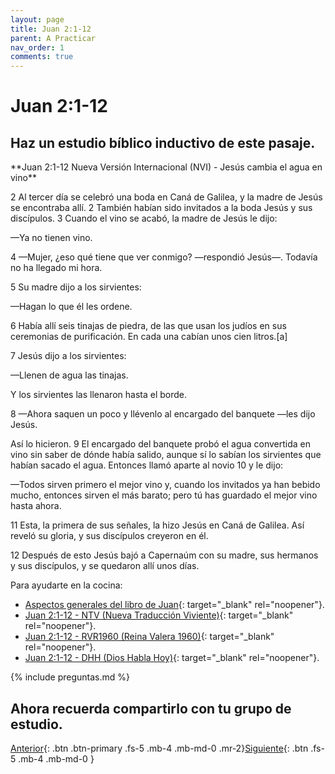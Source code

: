 ```yaml
---
layout: page
title: Juan 2:1-12
parent: A Practicar
nav_order: 1
comments: true
---
```


# Juan 2:1-12

## Haz un estudio bíblico inductivo de este pasaje.

<div class="code-example" markdown="1">
**Juan 2:1-12 Nueva Versión Internacional (NVI) - Jesús cambia el agua en vino**

2 Al tercer día se celebró una boda en Caná de Galilea, y la madre de Jesús se encontraba allí. 2 También habían sido invitados a la boda Jesús y sus discípulos. 3 Cuando el vino se acabó, la madre de Jesús le dijo:

—Ya no tienen vino.

4 —Mujer, ¿eso qué tiene que ver conmigo? —respondió Jesús—. Todavía no ha llegado mi hora.

5 Su madre dijo a los sirvientes:

—Hagan lo que él les ordene.

6 Había allí seis tinajas de piedra, de las que usan los judíos en sus ceremonias de purificación. En cada una cabían unos cien litros.[a]

7 Jesús dijo a los sirvientes:

—Llenen de agua las tinajas.

Y los sirvientes las llenaron hasta el borde.

8 —Ahora saquen un poco y llévenlo al encargado del banquete —les dijo Jesús.

Así lo hicieron. 9 El encargado del banquete probó el agua convertida en vino sin saber de dónde había salido, aunque sí lo sabían los sirvientes que habían sacado el agua. Entonces llamó aparte al novio 10 y le dijo:

—Todos sirven primero el mejor vino y, cuando los invitados ya han bebido mucho, entonces sirven el más barato; pero tú has guardado el mejor vino hasta ahora.

11 Esta, la primera de sus señales, la hizo Jesús en Caná de Galilea. Así reveló su gloria, y sus discípulos creyeron en él.

12 Después de esto Jesús bajó a Capernaúm con su madre, sus hermanos y sus discípulos, y se quedaron allí unos días.
</div>

Para ayudarte en la cocina:

- [Aspectos generales del libro de Juan](https://sites.google.com/a/indubiblia.org/estudio-inductivo-de-la-biblia/lectura-de-jn){: target="_blank" rel="noopener"}.
- [Juan 2:1-12 - NTV (Nueva Traducción Viviente)](https://www.biblegateway.com/passage/?search=Mateo+2%3A1-12&version=NTV){: target="_blank" rel="noopener"}.
- [Juan 2:1-12 - RVR1960 (Reina Valera 1960)](https://www.biblegateway.com/passage/?search=Marcos+2%3A1-12&version=RVR1960){: target="_blank" rel="noopener"}.
- [Juan 2:1-12 - DHH (Dios Habla Hoy)](https://www.biblegateway.com/passage/?search=Marcos+2%3A1-12&version=DHH){: target="_blank" rel="noopener"}.

{% include preguntas.md %}

## Ahora recuerda compartirlo con tu grupo de estudio.

[Anterior]({{site.url}}/docs/practica/){: .btn .btn-primary .fs-5 .mb-4 .mb-md-0 .mr-2}[Siguiente]({{site.url}}/docs/practica/lucas-8-22-25/){: .btn .fs-5 .mb-4 .mb-md-0 }